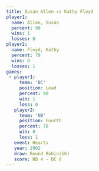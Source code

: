 ```yaml
---
title: Susan Allen vs Kathy Floyd
player1:            
  name: Allen, Susan
  percent: 90       
  wins: 1           
  losses: 0         
player2:            
  name: Floyd, Kathy
  percent: 78       
  wins: 0           
  losses: 1         
games:
 - player1:        
     team: 'BC'    
     position: Lead
     percent: 90   
     win: 1        
     loss: 0       
   player2:          
     team: 'NB'      
     position: Fourth
     percent: 78     
     win: 0          
     loss: 1         
   event: Hearts        
   year: 2002           
   draw: Round Robin(16)
   score: NB 4 - BC 6   
---
```

